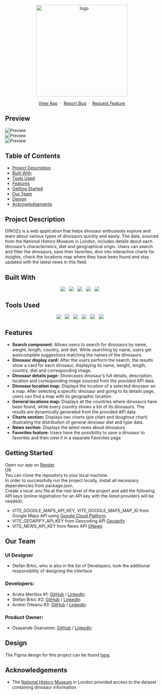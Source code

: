 <div align="center">
    <img src="./src/assets/img/dinozz-logo-light.png" alt="logo" width="300">
  <p>
    <a href="https://dinozz-discovery.onrender.com/">View App</a>
    &nbsp;·&nbsp;
    <a href="https://github.com/chingu-voyages/voyage-project-tier2-dinosaurs/issues">Report Bug</a>
    &nbsp;·&nbsp;
    <a href="https://github.com/chingu-voyages/voyage-project-tier2-dinosaurs/issues">Request Feature</a>
  </p>
</div>

## Preview
![Preview](./src/assets/img/screenshots/home-page.jpg) </br>
![Preview](./src/assets/img/screenshots/search-page.jpg) </br>
![Preview](./src/assets/img/screenshots/dinosaur-page.jpg)

## Table of Contents
- [Project Description](#project-description)
- [Built With](#built-with)
- [Tools Used](#tools-used)
- [Features](#features)
- [Getting Started](#getting-started)
- [Our Team](#our-team)
- [Design](#design)
- [Acknowledgements](#acknowledgements)

## Project Description
DINOZz is a web application that helps dinosaur enthusiasts explore and learn about various types of dinosaurs quickly and easily. The data, sourced from the National History Museum in London, includes details about each dinosaur’s characteristics, diet and geographical origin. Users can search and filter the dinosaurs, save their favorites, dive into interactive charts for insights, check the locations map where they have been found and stay updated with the latest news in this field.

## Built With
<div align="center">
<img src="https://img.shields.io/badge/react-0D6D8C?style=for-the-badge&logo=react&logoColor=white"> &nbsp;&nbsp;<img src="https://img.shields.io/badge/tailwindcss-%2338B2AC.svg?style=for-the-badge&logo=tailwind-css&logoColor=white"> &nbsp;&nbsp;<img src="https://img.shields.io/badge/chart.js-F5788D.svg?style=for-the-badge&logo=chart.js&logoColor=white"> &nbsp;&nbsp;<img src="https://img.shields.io/badge/Google_Maps-555555?style=for-the-badge&logo=google-maps&logoColor=ffffff"> &nbsp;&nbsp;<img src="https://img.shields.io/badge/vite-646CFF.svg?style=for-the-badge&logo=vite&logoColor=white"> &nbsp;&nbsp;
</div>

## Tools Used
<div align="center">  
<img src="https://img.shields.io/badge/npm-CB3837?style=for-the-badge&logo=npm&logoColor=white"> &nbsp;&nbsp;<img src="https://img.shields.io/badge/eslint-3A33D1?style=for-the-badge&logo=eslint&logoColor=white"> &nbsp;&nbsp;<img src="https://img.shields.io/badge/VS%20Code-0078d7.svg?style=for-the-badge&logo=visual-studio-code&logoColor=white"> &nbsp;&nbsp;<img src="https://img.shields.io/badge/Git-F05032?style=for-the-badge&logo=git&logoColor=white"> &nbsp;&nbsp;<img src="https://img.shields.io/badge/github-181717?style=for-the-badge&logo=github&logoColor=white"> &nbsp;&nbsp;<img src="https://img.shields.io/badge/figma-F24E1E?style=for-the-badge&logo=figma&logoColor=white"> &nbsp;&nbsp;
</div>

## Features
- **Search component:** Allows users to search for dinosaurs by name, weight, length, country, and diet. While searching by name, users get autocomplete suggestions matching the names of the dinosaurs.
- **Dinosaur display card:** After the users perform the search, the results show a card for each dinosaur, displaying its name, weight, length, country, diet and corresponding image.
- **Dinosaur details page:** Showcases dinosaur’s full details, description, location and corresponding image sourced from the provided API data.
- **Dinosaur location map:** Displays the location of a selected dinosaur on a map. After selecting a specific dinosaur and going to its details page, users can find a map with its geographic location.
- **General locations map:** Displays all the countries where dinosaurs have been found, while every country shows a list of its dinosaurs. The results are dynamically generated from the provided API data.
- **Charts section:** Displays two charts (pie chart and doughnut chart) illustrating the distribution of general dinosaur diet and type data.
- **News section**: Displays the latest news about dinosaurs
- **Favorites feature**: Users have the possibility to save a dinosaur to favorites and then view it in a separate Favorites page

## Getting Started
Open our app on [Render](https://dinozz-discovery.onrender.com/) </br>
OR </br>
You can clone the repository to your local machine. </br>
In order to successfully run the project locally, install all necessary dependencies from package.json. </br>
Create a local .env file at the root level of the project and add the following API keys (online registration for an API key with the listed providers will be needed):
 - VITE_GOOGLE_MAPS_API_KEY, VITE_GOOGLE_MAPS_MAP_ID from Google Maps API using [Google Cloud Platform](https://cloud.google.com/)
 - VITE_GEOAPIFY_API_KEY from Geocoding API [Geoapify](https://www.geoapify.com/)
 - VITE_NEWS_API_KEY from News API [GNews](https://gnews.io/)

## Our Team
### UI Designer
- Stefan Brkic, who is also in the list of Developers, took the additional responsibility of designing the interface
### Developers:
- Andra Mertilos #1: [GitHub](https://github.com/andram11) / [LinkedIn](https://www.linkedin.com/in/andra-mertilos-49008055/)
- Stefan Brkic #2: [GitHub](https://github.com/stefanbrkic1) / [LinkedIn](https://www.linkedin.com/in/stefan-brki%C4%87-4014012a3/)
- Andrei Olteanu #3: [GitHub](https://github.com/andreiolteanu555) / [LinkedIn](https://www.linkedin.com/in/andrei-olteanu-9009/)
### Product Owner: 
- Osayande Osarumen: [GitHub](https://github.com/Chukuli12) / [LinkedIn](https://www.linkedin.com/in/osarumen-osayande-019a3823b)

## Design
The Figma design for this project can be found [here](https://www.figma.com/file/MZxzw4y2hb6JcXN1fSPcPp/DinozzApp?type=design&node-id=0-1&mode=design&t=ycU9vLm4zFagHVm7-0).

## Acknowledgements
- The [National History Museum](https://www.nhm.ac.uk/) in London provided access to the dataset containing dinosaur information.
